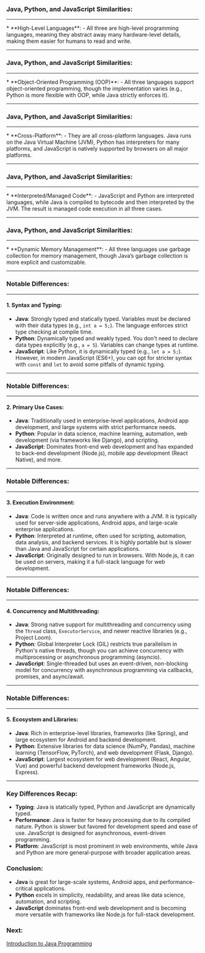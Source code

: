 
### **Java, Python, and JavaScript Similarities:**
<hr>
* **High-Level Languages**: 
   - All three are high-level programming languages, meaning they abstract away many hardware-level details, making them easier for humans to read and write.
   
---

### **Java, Python, and JavaScript Similarities:**
<hr>
* **Object-Oriented Programming (OOP)**: 
   - All three languages support object-oriented programming, though the implementation varies (e.g., Python is more flexible with OOP, while Java strictly enforces it).

---

### **Java, Python, and JavaScript Similarities:**
<hr>
* **Cross-Platform**: 
   - They are all cross-platform languages. Java runs on the Java Virtual Machine (JVM), Python has interpreters for many platforms, and JavaScript is natively supported by browsers on all major platforms.

---

### **Java, Python, and JavaScript Similarities:**
<hr>
* **Interpreted/Managed Code**: 
   - JavaScript and Python are interpreted languages, while Java is compiled to bytecode and then interpreted by the JVM. The result is managed code execution in all three cases.

---

### **Java, Python, and JavaScript Similarities:**
<hr>
* **Dynamic Memory Management**: 
   - All three languages use garbage collection for memory management, though Java’s garbage collection is more explicit and customizable.

---

### **Notable Differences:**
<hr>

#### **1. Syntax and Typing:**
   - **Java**: Strongly typed and statically typed. Variables must be declared with their data types (e.g., `int a = 5;`). The language enforces strict type checking at compile time.
   - **Python**: Dynamically typed and weakly typed. You don't need to declare data types explicitly (e.g., `a = 5`). Variables can change types at runtime.
   - **JavaScript**: Like Python, it is dynamically typed (e.g., `let a = 5;`). However, in modern JavaScript (ES6+), you can opt for stricter syntax with `const` and `let` to avoid some pitfalls of dynamic typing.

---

### **Notable Differences:**
<hr>

#### **2. Primary Use Cases:**
   - **Java**: Traditionally used in enterprise-level applications, Android app development, and large systems with strict performance needs.
   - **Python**: Popular in data science, machine learning, automation, web development (via frameworks like Django), and scripting.
   - **JavaScript**: Dominates front-end web development and has expanded to back-end development (Node.js), mobile app development (React Native), and more.

---

### **Notable Differences:**
<hr>

#### **3. Execution Environment:**
   - **Java**: Code is written once and runs anywhere with a JVM. It is typically used for server-side applications, Android apps, and large-scale enterprise applications.
   - **Python**: Interpreted at runtime, often used for scripting, automation, data analysis, and backend services. It is highly portable but is slower than Java and JavaScript for certain applications.
   - **JavaScript**: Originally designed to run in browsers. With Node.js, it can be used on servers, making it a full-stack language for web development.

---

### **Notable Differences:**
<hr>

#### **4. Concurrency and Multithreading:**
   - **Java**: Strong native support for multithreading and concurrency using the `Thread` class, `ExecutorService`, and newer reactive libraries (e.g., Project Loom).
   - **Python**: Global Interpreter Lock (GIL) restricts true parallelism in Python's native threads, though you can achieve concurrency with multiprocessing or asynchronous programming (asyncio).
   - **JavaScript**: Single-threaded but uses an event-driven, non-blocking model for concurrency with asynchronous programming via callbacks, promises, and async/await.

---

### **Notable Differences:**
<hr>

#### **5. Ecosystem and Libraries:**
   - **Java**: Rich in enterprise-level libraries, frameworks (like Spring), and large ecosystem for Android and backend development.
   - **Python**: Extensive libraries for data science (NumPy, Pandas), machine learning (TensorFlow, PyTorch), and web development (Flask, Django).
   - **JavaScript**: Largest ecosystem for web development (React, Angular, Vue) and powerful backend development frameworks (Node.js, Express).

---

### **Key Differences Recap:**
- **Typing**: Java is statically typed, Python and JavaScript are dynamically typed.
- **Performance**: Java is faster for heavy processing due to its compiled nature. Python is slower but favored for development speed and ease of use. JavaScript is designed for asynchronous, event-driven programming.
- **Platform**: JavaScript is most prominent in web environments, while Java and Python are more general-purpose with broader application areas.

### **Conclusion:**
- **Java** is great for large-scale systems, Android apps, and performance-critical applications.
- **Python** excels in simplicity, readability, and areas like data science, automation, and scripting.
- **JavaScript** dominates front-end web development and is becoming more versatile with frameworks like Node.js for full-stack development. 

### **Next**: 
[Introduction to Java Programming](/slides/?01.md)

